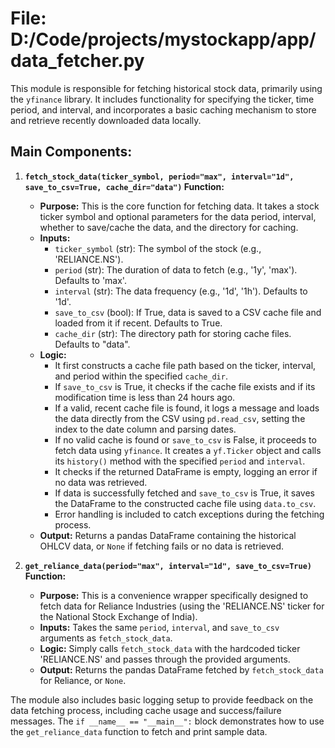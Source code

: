 # File: D:/Code/projects/mystockapp/app/data_fetcher.py

This module is responsible for fetching historical stock data, primarily using the `yfinance` library. It includes functionality for specifying the ticker, time period, and interval, and incorporates a basic caching mechanism to store and retrieve recently downloaded data locally.

## Main Components:

1.  **`fetch_stock_data(ticker_symbol, period="max", interval="1d", save_to_csv=True, cache_dir="data")` Function:**
    *   **Purpose:** This is the core function for fetching data. It takes a stock ticker symbol and optional parameters for the data period, interval, whether to save/cache the data, and the directory for caching.
    *   **Inputs:**
        *   `ticker_symbol` (str): The symbol of the stock (e.g., 'RELIANCE.NS').
        *   `period` (str): The duration of data to fetch (e.g., '1y', 'max'). Defaults to 'max'.
        *   `interval` (str): The data frequency (e.g., '1d', '1h'). Defaults to '1d'.
        *   `save_to_csv` (bool): If True, data is saved to a CSV cache file and loaded from it if recent. Defaults to True.
        *   `cache_dir` (str): The directory path for storing cache files. Defaults to "data".
    *   **Logic:**
        *   It first constructs a cache file path based on the ticker, interval, and period within the specified `cache_dir`.
        *   If `save_to_csv` is True, it checks if the cache file exists and if its modification time is less than 24 hours ago.
        *   If a valid, recent cache file is found, it logs a message and loads the data directly from the CSV using `pd.read_csv`, setting the index to the date column and parsing dates.
        *   If no valid cache is found or `save_to_csv` is False, it proceeds to fetch data using `yfinance`. It creates a `yf.Ticker` object and calls its `history()` method with the specified `period` and `interval`.
        *   It checks if the returned DataFrame is empty, logging an error if no data was retrieved.
        *   If data is successfully fetched and `save_to_csv` is True, it saves the DataFrame to the constructed cache file using `data.to_csv`.
        *   Error handling is included to catch exceptions during the fetching process.
    *   **Output:** Returns a pandas DataFrame containing the historical OHLCV data, or `None` if fetching fails or no data is retrieved.

2.  **`get_reliance_data(period="max", interval="1d", save_to_csv=True)` Function:**
    *   **Purpose:** This is a convenience wrapper specifically designed to fetch data for Reliance Industries (using the 'RELIANCE.NS' ticker for the National Stock Exchange of India).
    *   **Inputs:** Takes the same `period`, `interval`, and `save_to_csv` arguments as `fetch_stock_data`.
    *   **Logic:** Simply calls `fetch_stock_data` with the hardcoded ticker 'RELIANCE.NS' and passes through the provided arguments.
    *   **Output:** Returns the pandas DataFrame fetched by `fetch_stock_data` for Reliance, or `None`.

The module also includes basic logging setup to provide feedback on the data fetching process, including cache usage and success/failure messages. The `if __name__ == "__main__":` block demonstrates how to use the `get_reliance_data` function to fetch and print sample data.
